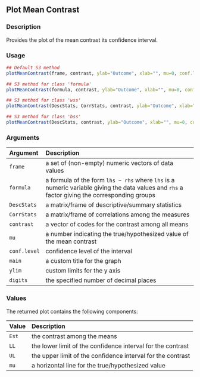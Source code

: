## Plot Mean Contrast

### Description

Provides the plot of the mean contrast its confidence interval.

### Usage

```r
## Default S3 method
plotMeanContrast(frame, contrast, ylab="Outcome", xlab="", mu=0, conf.level=.95, rope=NULL, values=TRUE, main=NULL, ylim=NULL, digits=3)

## S3 method for class 'formula'
plotMeanContrast(formula, contrast, ylab="Outcome", xlab="", mu=0, conf.level=.95, rope=NULL, values=TRUE, main=NULL, ylim=NULL, digits=3)

## S3 method for class 'wss'
plotMeanContrast(DescStats, CorrStats, contrast, ylab="Outcome", xlab="", mu=0, conf.level=.95, rope=NULL, values=TRUE, main=NULL, ylim=NULL, digits=3)

## S3 method for class 'bss'
plotMeanContrast(DescStats, contrast, ylab="Outcome", xlab="", mu=0, conf.level=.95, rope=NULL, values=TRUE, main=NULL, ylim=NULL, digits=3)
```

### Arguments

Argument | Description
:-- | :--
```frame``` | a set of (non-empty) numeric vectors of data values
```formula``` | a formula of the form `lhs ~ rhs` where `lhs` is a numeric variable giving the data values and `rhs` a factor giving the corresponding groups
```DescStats``` | a matrix/frame of descriptive/summary statistics
```CorrStats``` | a matrix/frame of correlations among the measures
```contrast``` | a vector of codes for the contrast among all means
```mu``` | a number indicating the true/hypothesized value of the mean contrast
```conf.level``` | confidence level of the interval
```main``` | a custom title for the graph
```ylim``` | custom limits for the y axis
```digits``` | the specified number of decimal places

### Values

The returned plot contains the following components:

Value | Description
:-- | :--
```Est``` | the contrast among the means
```LL``` | the lower limit of the confidence interval for the contrast
```UL``` | the upper limit of the confidence interval for the contrast
```mu``` | a horizontal line for the true/hypothesized value
